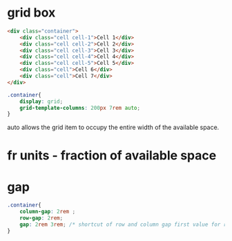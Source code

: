# grid box
```html
<div class="container">
    <div class="cell cell-1">Cell 1</div>
    <div class="cell cell-2">Cell 2</div>
    <div class="cell cell-3">Cell 3</div>
    <div class="cell cell-4">Cell 4</div>
    <div class="cell cell-5">Cell 5</div>
    <div class="cell">Cell 6</div>
    <div class="cell">Cell 7</div>
</div>
```

```css
.container{
    display: grid;
    grid-template-columns: 200px 7rem auto;
}
```

auto allows the grid item to occupy the entire width of the available space.

# fr units - fraction of available space
# gap
```css
.container{
    column-gap: 2rem ;
    row-gap: 2rem;
    gap: 2rem 3rem; /* shortcut of row and column gap first value for row and second column  */
}
```
